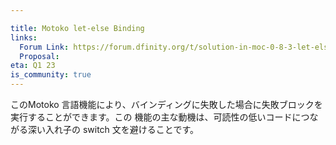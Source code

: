 ```yaml
---

title: Motoko let-else Binding
links:
  Forum Link: https://forum.dfinity.org/t/solution-in-moc-0-8-3-let-else-match-and-take-in-motoko-do-for-variants-was-when/13427/6
  Proposal:
eta: Q1 23
is_community: true
---
```

このMotoko 言語機能により、バインディングに失敗した場合に失敗ブロックを実行することができます。この
機能の主な動機は、可読性の低いコードにつながる深い入れ子の switch 文を避けることです。

<!---

This Motoko language feature allows a failure block to be run in case of a binding failure. The main motivation for this
feature is to avoid deeply nested switch statements that lead to less readable code.

-->
